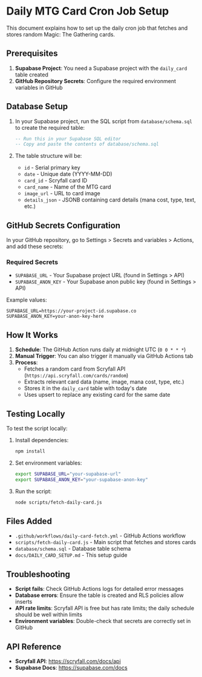 # Daily MTG Card Cron Job Setup

This document explains how to set up the daily cron job that fetches and stores random Magic: The Gathering cards.

## Prerequisites

1. **Supabase Project**: You need a Supabase project with the `daily_card` table created
2. **GitHub Repository Secrets**: Configure the required environment variables in GitHub

## Database Setup

1. In your Supabase project, run the SQL script from `database/schema.sql` to create the required table:
   ```sql
   -- Run this in your Supabase SQL editor
   -- Copy and paste the contents of database/schema.sql
   ```

2. The table structure will be:
   - `id` - Serial primary key
   - `date` - Unique date (YYYY-MM-DD)
   - `card_id` - Scryfall card ID
   - `card_name` - Name of the MTG card
   - `image_url` - URL to card image
   - `details_json` - JSONB containing card details (mana cost, type, text, etc.)

## GitHub Secrets Configuration

In your GitHub repository, go to Settings > Secrets and variables > Actions, and add these secrets:

### Required Secrets
- `SUPABASE_URL` - Your Supabase project URL (found in Settings > API)
- `SUPABASE_ANON_KEY` - Your Supabase anon public key (found in Settings > API)

Example values:
```
SUPABASE_URL=https://your-project-id.supabase.co
SUPABASE_ANON_KEY=your-anon-key-here
```

## How It Works

1. **Schedule**: The GitHub Action runs daily at midnight UTC (`0 0 * * *`)
2. **Manual Trigger**: You can also trigger it manually via GitHub Actions tab
3. **Process**:
   - Fetches a random card from Scryfall API (`https://api.scryfall.com/cards/random`)
   - Extracts relevant card data (name, image, mana cost, type, etc.)
   - Stores it in the `daily_card` table with today's date
   - Uses upsert to replace any existing card for the same date

## Testing Locally

To test the script locally:

1. Install dependencies:
   ```bash
   npm install
   ```

2. Set environment variables:
   ```bash
   export SUPABASE_URL="your-supabase-url"
   export SUPABASE_ANON_KEY="your-supabase-anon-key"
   ```

3. Run the script:
   ```bash
   node scripts/fetch-daily-card.js
   ```

## Files Added

- `.github/workflows/daily-card-fetch.yml` - GitHub Actions workflow
- `scripts/fetch-daily-card.js` - Main script that fetches and stores cards
- `database/schema.sql` - Database table schema
- `docs/DAILY_CARD_SETUP.md` - This setup guide

## Troubleshooting

- **Script fails**: Check GitHub Actions logs for detailed error messages
- **Database errors**: Ensure the table is created and RLS policies allow inserts
- **API rate limits**: Scryfall API is free but has rate limits; the daily schedule should be well within limits
- **Environment variables**: Double-check that secrets are correctly set in GitHub

## API Reference

- **Scryfall API**: https://scryfall.com/docs/api
- **Supabase Docs**: https://supabase.com/docs
